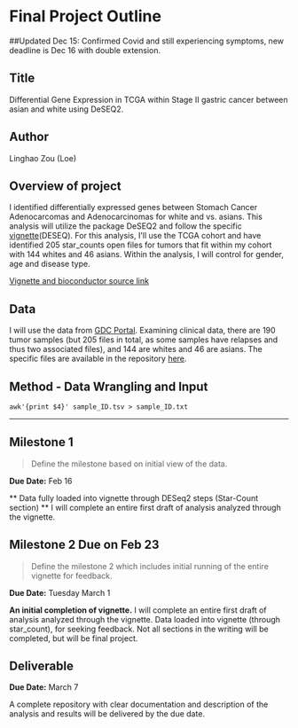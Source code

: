 # Final Project Outline


##Updated Dec 15: Confirmed Covid and still experiencing symptoms, new deadline is Dec 16 with double extension.

## Title
Differential Gene Expression in TCGA within Stage II gastric cancer between asian and white using DeSEQ2.

## Author
Linghao Zou (Loe)

## Overview of project

I identified differentially expressed genes between Stomach Cancer Adenocarcomas and Adenocarcinomas for white and vs. asians. This analysis will utilize the package DeSEQ2 and follow the specific [vignette](http://bioconductor.org/packages/release/bioc/vignettes/DESeq2/inst/doc/DESeq2.html)(DESEQ). For this analysis, I'll use the TCGA cohort and have identified 205 star_counts open files for tumors that fit within my cohort with 144 whites and 46 asians. Within the analysis, I will control for gender, age and disease type.

[Vignette and bioconductor source link](http://bioconductor.org/packages/release/bioc/vignettes/DESeq2/inst/doc/DESeq2.html)

## Data

I will use the data from [GDC Portal](https://portal.gdc.cancer.gov/repository). Examining clinical data, there are 190 tumor samples (but 205 files in total, as some samples have relapses and thus two associated files), and 144 are whites and 46 are asians. The specific files are available in the repository [here](https://github.com/Loe-zou/Final-Project/blob/main/clinical.tsv).

## Method - Data Wrangling and Input

```{bash}
awk'{print $4}' sample_ID.tsv > sample_ID.txt
```


*********

## Milestone 1

> Define the milestone based on initial view of the data.

**Due Date:** Feb 16

** Data fully loaded into vignette through DESeq2 steps (Star-Count section) ** I will complete an entire first draft of analysis analyzed through the vignette.


## Milestone 2 Due on Feb 23

> Define the milestone 2 which includes initial running of the entire vignette for feedback.

**Due Date:** Tuesday March 1

**An initial completion of vignette.** I will complete an entire first draft of analysis analyzed through the vignette. Data loaded into vignette (through star_count), for seeking feedback.  Not all sections in the writing will be completed, but will be final project.


## Deliverable

**Due Date:** March 7

A complete repository with clear documentation and description of the analysis and results will be delivered by the due date.
